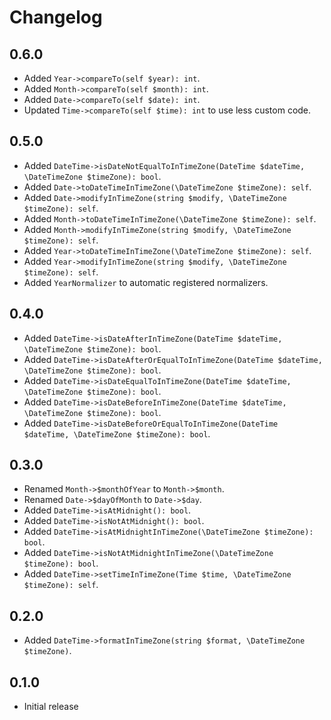 # Changelog

## 0.6.0

- Added `Year->compareTo(self $year): int`.
- Added `Month->compareTo(self $month): int`.
- Added `Date->compareTo(self $date): int`.
- Updated `Time->compareTo(self $time): int` to use less custom code.

## 0.5.0

- Added `DateTime->isDateNotEqualToInTimeZone(DateTime $dateTime, \DateTimeZone $timeZone): bool`.
- Added `Date->toDateTimeInTimeZone(\DateTimeZone $timeZone): self`.
- Added `Date->modifyInTimeZone(string $modify, \DateTimeZone $timeZone): self`.
- Added `Month->toDateTimeInTimeZone(\DateTimeZone $timeZone): self`.
- Added `Month->modifyInTimeZone(string $modify, \DateTimeZone $timeZone): self`.
- Added `Year->toDateTimeInTimeZone(\DateTimeZone $timeZone): self`.
- Added `Year->modifyInTimeZone(string $modify, \DateTimeZone $timeZone): self`.
- Added `YearNormalizer` to automatic registered normalizers.

## 0.4.0

- Added `DateTime->isDateAfterInTimeZone(DateTime $dateTime, \DateTimeZone $timeZone): bool`.
- Added `DateTime->isDateAfterOrEqualToInTimeZone(DateTime $dateTime, \DateTimeZone $timeZone): bool`.
- Added `DateTime->isDateEqualToInTimeZone(DateTime $dateTime, \DateTimeZone $timeZone): bool`.
- Added `DateTime->isDateBeforeInTimeZone(DateTime $dateTime, \DateTimeZone $timeZone): bool`.
- Added `DateTime->isDateBeforeOrEqualToInTimeZone(DateTime $dateTime, \DateTimeZone $timeZone): bool`.

## 0.3.0

- Renamed `Month->$monthOfYear` to `Month->$month`.
- Renamed `Date->$dayOfMonth` to `Date->$day`.
- Added `DateTime->isAtMidnight(): bool`.
- Added `DateTime->isNotAtMidnight(): bool`.
- Added `DateTime->isAtMidnightInTimeZone(\DateTimeZone $timeZone): bool`.
- Added `DateTime->isNotAtMidnightInTimeZone(\DateTimeZone $timeZone): bool`.
- Added `DateTime->setTimeInTimeZone(Time $time, \DateTimeZone $timeZone): self`.

## 0.2.0

- Added `DateTime->formatInTimeZone(string $format, \DateTimeZone $timeZone)`.

## 0.1.0

- Initial release
